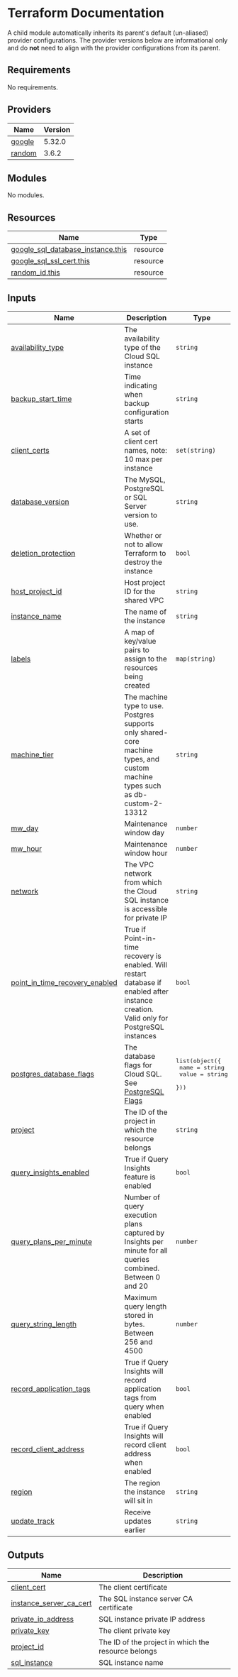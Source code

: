# Terraform Documentation

A child module automatically inherits its parent's default (un-aliased) provider configurations. The provider versions below are informational only and do **not** need to align with the provider configurations from its parent.

<!-- BEGINNING OF PRE-COMMIT-TERRAFORM DOCS HOOK -->
## Requirements

No requirements.

## Providers

| Name | Version |
|------|---------|
| <a name="provider_google"></a> [google](#provider\_google) | 5.32.0 |
| <a name="provider_random"></a> [random](#provider\_random) | 3.6.2 |

## Modules

No modules.

## Resources

| Name | Type |
|------|------|
| [google_sql_database_instance.this](https://registry.terraform.io/providers/hashicorp/google/latest/docs/resources/sql_database_instance) | resource |
| [google_sql_ssl_cert.this](https://registry.terraform.io/providers/hashicorp/google/latest/docs/resources/sql_ssl_cert) | resource |
| [random_id.this](https://registry.terraform.io/providers/hashicorp/random/latest/docs/resources/id) | resource |

## Inputs

| Name | Description | Type | Default | Required |
|------|-------------|------|---------|:--------:|
| <a name="input_availability_type"></a> [availability\_type](#input\_availability\_type) | The availability type of the Cloud SQL instance | `string` | `"REGIONAL"` | no |
| <a name="input_backup_start_time"></a> [backup\_start\_time](#input\_backup\_start\_time) | Time indicating when backup configuration starts | `string` | `"04:00"` | no |
| <a name="input_client_certs"></a> [client\_certs](#input\_client\_certs) | A set of client cert names, note: 10 max per instance | `set(string)` | `[]` | no |
| <a name="input_database_version"></a> [database\_version](#input\_database\_version) | The MySQL, PostgreSQL or SQL Server version to use. | `string` | `"POSTGRES_15"` | no |
| <a name="input_deletion_protection"></a> [deletion\_protection](#input\_deletion\_protection) | Whether or not to allow Terraform to destroy the instance | `bool` | `true` | no |
| <a name="input_host_project_id"></a> [host\_project\_id](#input\_host\_project\_id) | Host project ID for the shared VPC | `string` | `""` | no |
| <a name="input_instance_name"></a> [instance\_name](#input\_instance\_name) | The name of the instance | `string` | n/a | yes |
| <a name="input_labels"></a> [labels](#input\_labels) | A map of key/value pairs to assign to the resources being created | `map(string)` | `{}` | no |
| <a name="input_machine_tier"></a> [machine\_tier](#input\_machine\_tier) | The machine type to use. Postgres supports only shared-core machine types, and custom machine types such as db-custom-2-13312 | `string` | `"db-f1-micro"` | no |
| <a name="input_mw_day"></a> [mw\_day](#input\_mw\_day) | Maintenance window day | `number` | `4` | no |
| <a name="input_mw_hour"></a> [mw\_hour](#input\_mw\_hour) | Maintenance window hour | `number` | `17` | no |
| <a name="input_network"></a> [network](#input\_network) | The VPC network from which the Cloud SQL instance is accessible for private IP | `string` | n/a | yes |
| <a name="input_point_in_time_recovery_enabled"></a> [point\_in\_time\_recovery\_enabled](#input\_point\_in\_time\_recovery\_enabled) | True if Point-in-time recovery is enabled. Will restart database if enabled after instance creation. Valid only for PostgreSQL instances | `bool` | `false` | no |
| <a name="input_postgres_database_flags"></a> [postgres\_database\_flags](#input\_postgres\_database\_flags) | The database flags for Cloud SQL. See [PostgreSQL Flags](https://cloud.google.com/sql/docs/postgres/flags) | <pre>list(object({<br>    name  = string<br>    value = string<br>  }))</pre> | `[]` | no |
| <a name="input_project"></a> [project](#input\_project) | The ID of the project in which the resource belongs | `string` | n/a | yes |
| <a name="input_query_insights_enabled"></a> [query\_insights\_enabled](#input\_query\_insights\_enabled) | True if Query Insights feature is enabled | `bool` | `true` | no |
| <a name="input_query_plans_per_minute"></a> [query\_plans\_per\_minute](#input\_query\_plans\_per\_minute) | Number of query execution plans captured by Insights per minute for all queries combined. Between 0 and 20 | `number` | `5` | no |
| <a name="input_query_string_length"></a> [query\_string\_length](#input\_query\_string\_length) | Maximum query length stored in bytes. Between 256 and 4500 | `number` | `1024` | no |
| <a name="input_record_application_tags"></a> [record\_application\_tags](#input\_record\_application\_tags) | True if Query Insights will record application tags from query when enabled | `bool` | `true` | no |
| <a name="input_record_client_address"></a> [record\_client\_address](#input\_record\_client\_address) | True if Query Insights will record client address when enabled | `bool` | `true` | no |
| <a name="input_region"></a> [region](#input\_region) | The region the instance will sit in | `string` | n/a | yes |
| <a name="input_update_track"></a> [update\_track](#input\_update\_track) | Receive updates earlier | `string` | `"stable"` | no |

## Outputs

| Name | Description |
|------|-------------|
| <a name="output_client_cert"></a> [client\_cert](#output\_client\_cert) | The client certificate |
| <a name="output_instance_server_ca_cert"></a> [instance\_server\_ca\_cert](#output\_instance\_server\_ca\_cert) | The SQL instance server CA certificate |
| <a name="output_private_ip_address"></a> [private\_ip\_address](#output\_private\_ip\_address) | SQL instance private IP address |
| <a name="output_private_key"></a> [private\_key](#output\_private\_key) | The client private key |
| <a name="output_project_id"></a> [project\_id](#output\_project\_id) | The ID of the project in which the resource belongs |
| <a name="output_sql_instance"></a> [sql\_instance](#output\_sql\_instance) | SQL instance name |
<!-- END OF PRE-COMMIT-TERRAFORM DOCS HOOK -->
